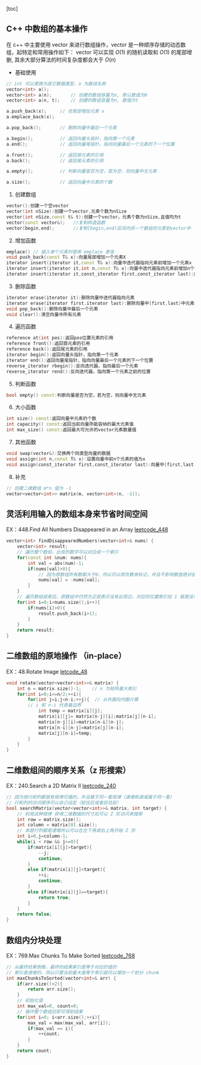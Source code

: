 [toc]
## C++ 中数组的基本操作
在 c++ 中主要使用 vector 来进行数组操作，vector 是一种顺序存储的动态数组，起特定和常用操作如下：
vector 可以实现 $O(1)$ 的随机读取和 $O(1)$ 的尾部增删, 其余大部分算法的时间复杂度都会大于 $O(n)$
- 基础使用
```c++
// int 可以更换为其它数据类型，a 为数组名称
vector<int> a();
vector<int> a(n);       // 创建的数组容量为n, 默认数值为0
vector<int> a(n, t);    // 创建的数组容量为n, 数值为t

a.push_back(x);     // 在尾部增加元素 x
a.emplace_back(x);

a.pop_back();       // 删除向量中最后一个元素

a.begin();          // 返回向量头指针，指向第一个元素
a.end();            // 返回向量尾指针，指向向量最后一个元素的下一个位置

a.front();          // 返回首元素的引用
a.back();           // 返回尾元素的引用

a.empty();          // 判断向量是否为空，若为空，则向量中无元素

a.size();           // 返回向量中元素的个数
```

1. 创建数组
```c++
vector():创建一个空vector
vector(int nSize):创建一个vector,元素个数为nSize
vector(int nSize,const t& t):创建一个vector，元素个数为nSize,且值均为t
vector(const vector&);   //复制构造函数
vector(begin,end);       //复制[begin,end)区间内另一个数组的元素到vector中
```
2. 增加函数
```c++
emplace() // 插入单个元素时使用 emplace 更佳
void push_back(const T& x):向量尾部增加一个元素X
iterator insert(iterator it,const T& x):向量中迭代器指向元素前增加一个元素x
iterator insert(iterator it,int n,const T& x):向量中迭代器指向元素前增加n个相同的元素x
iterator insert(iterator it,const_iterator first,const_iterator last):向量中迭代器指向元素前插入另一个相同类型向量的[first,last)间的数据
```
3. 删除函数
```c++
iterator erase(iterator it):删除向量中迭代器指向元素
iterator erase(iterator first,iterator last):删除向量中[first,last)中元素
void pop_back():删除向量中最后一个元素
void clear():清空向量中所有元素
```
4. 遍历函数
```c++
reference at(int pos):返回pos位置元素的引用
reference front():返回首元素的引用
reference back():返回尾元素的引用
iterator begin():返回向量头指针，指向第一个元素
iterator end():返回向量尾指针，指向向量最后一个元素的下一个位置
reverse_iterator rbegin():反向迭代器，指向最后一个元素
reverse_iterator rend():反向迭代器，指向第一个元素之前的位置
```
5. 判断函数
```c++
bool empty() const:判断向量是否为空，若为空，则向量中无元素
```
6. 大小函数
```c++
int size() const:返回向量中元素的个数
int capacity() const:返回当前向量所能容纳的最大元素值
int max_size() const:返回最大可允许的vector元素数量值
```
7. 其他函数
```c++
void swap(vector&):交换两个同类型向量的数据
void assign(int n,const T& x):设置向量中前n个元素的值为x
void assign(const_iterator first,const_iterator last):向量中[first,last)中元素设置成当前向量元素
```
8. 补充
```c++
// 创建二维数组 m*n 值为 -1
vector<vector<int>> matrix(m, vector<int>(n, -1));
```


## 灵活利用输入的数组本身来节省时间空间
EX：448.Find All Numbers Disappeared in an Array
[leetcode_448](https://leetcode.cn/problems/find-all-numbers-disappeared-in-an-array/)
```c++
vector<int> findDisappearedNumbers(vector<int>& nums) {
    vector<int> result;
    // 遍历整个数组，出现的数字可以对应成一个索引
    for(const int &num: nums){
        int val = abs(num)-1;
        if(nums[val]>0){
            // 因为原数组所有数都大于0，所以可以用负数来标记，并且不影响数值绝对值
            nums[val] = -nums[val];
        }
    }
    // 遍历数组结束后，原数组中仍然为正就表示没有出现过，对应的位置索引加 1 就是没有出现过的值
    for(int i=0;i<nums.size();i++){
        if(nums[i]>0){
            result.push_back(i+1);
        }
    }
    return result;
}
```

## 二维数组的原地操作 （in-place）
EX：48.Rotate Image
[letcode_48](https://leetcode.cn/problems/rotate-image/)
```c++
void rotate(vector<vector<int>>& matrix) {
    int n = matrix.size()-1;    // n 为矩阵最大索引
    for(int i=0;i<=n/2;++i){
        for(int j=i;j<n-i;++j){  // 从外圈向内圈计算
        // i 和 n-i 代表着边界
            int temp = matrix[i][j];
            matrix[i][j]= matrix[n-j][i];matrix[j][n-i];
            matrix[n-j][i]=matrix[n-i][n-j];
            matrix[n-i][n-j]=matrix[j][n-i];
            matrix[j][n-i]=temp;
        }
    }
}
```
## 二维数组间的顺序关系（z 形搜索）
EX：240.Search a 2D Matrix II
[leetcode_240](https://leetcode.cn/problems/search-a-2d-matrix-ii/)
```cpp
// 因为按行和列都是有规律可循的，并且属于同一套规律（递增和递减属于同一套）
// 行和列的访问顺序可以自己设定（前往后或者后往前）
bool searchMatrix(vector<vector<int>>& matrix, int target) {
    // 利用这种规律 获得二维数据的尺寸后可以 Z 形访问来搜索
    int row = matrix.size();
    int column = matrix[0].size();
    // 本题行列都是递增所以可以在左下角或右上角开始 Z 形
    int i=0,j=column-1;
    while(i < row && j>=0){
        if(matrix[i][j]>target){
            --j;
            continue;
        }
        else if(matrix[i][j]<target){
            ++i;
            continue;
        }
        else if(matrix[i][j]==target){
            return true;
        }
    }
    return false;
}
```

## 数组内分块处理
EX：769.Max Chunks To Make Sorted
[leetcode_768](https://leetcode.cn/problems/max-chunks-to-make-sorted/)
```c++
// 从最终结果倒推，最终的结果索引是等于对应的值的
// 索引是递增的，所以只要当前最大值等于索引就可以增加一个划分 chunk
int maxChunksToSorted(vector<int>& arr) {
    if(arr.size()<2){
        return arr.size();
    }
    // 初始化值
    int max_val=0, count=0;
    // 循环整个数组后即可得到结果
    for(int i=0; i<arr.size();++i){
        max_val = max(max_val, arr[i]);
        if(max_val == i){
            ++count;
        }
    }
    return count;
}
```